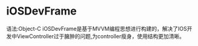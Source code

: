# iOSDevFrame
  语法:Object-C
  iOSDevFrame是基于MVVM编程思想进行构建的，解决了IOS开发中ViewController过于臃肿的问题,为controller瘦身，使用结构更加清晰。
